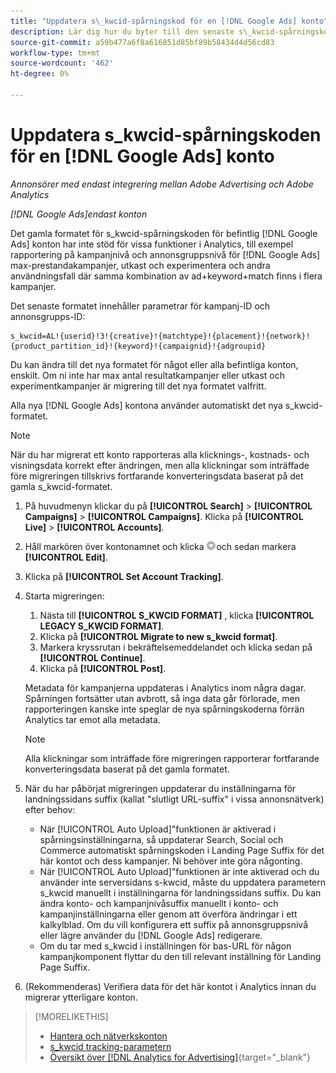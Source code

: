 ```yaml
---
title: "Uppdatera s\_kwcid-spårningskod för en [!DNL Google Ads] konto"
description: Lär dig hur du byter till den senaste s\_kwcid-spårningskoden för en [!DNL Google Ads] konto.
source-git-commit: a59b477a6f8a616851d85bf89b58434d4d56cd83
workflow-type: tm+mt
source-wordcount: '462'
ht-degree: 0%

---
```


# Uppdatera s\_kwcid-spårningskoden för en [!DNL Google Ads] konto

*Annonsörer med endast integrering mellan Adobe Advertising och Adobe Analytics*

*[!DNL Google Ads]endast konton*

Det gamla formatet för s\_kwcid-spårningskoden för befintlig [!DNL Google Ads] konton har inte stöd för vissa funktioner i Analytics, till exempel rapportering på kampanjnivå och annonsgruppsnivå för [!DNL Google Ads] max-prestandakampanjer, utkast och experimentera och andra användningsfall där samma kombination av ad+keyword+match finns i flera kampanjer.

Det senaste formatet innehåller parametrar för kampanj-ID och annonsgrupps-ID:

```
s_kwcid=AL!{userid}!3!{creative}!{matchtype}!{placement}!{network}!{product_partition_id}!{keyword}!{campaignid}!{adgroupid}
```

Du kan ändra till det nya formatet för något eller alla befintliga konton, enskilt. Om ni inte har max antal resultatkampanjer eller utkast och experimentkampanjer är migrering till det nya formatet valfritt.

Alla nya [!DNL Google Ads] kontona använder automatiskt det nya s\_kwcid-formatet.

>[!NOTE]
>
>När du har migrerat ett konto rapporteras alla klicknings-, kostnads- och visningsdata korrekt efter ändringen, men alla klickningar som inträffade före migreringen tillskrivs fortfarande konverteringsdata baserat på det gamla s\_kwcid-formatet.

1. På huvudmenyn klickar du på **[!UICONTROL Search]** \> **[!UICONTROL Campaigns]** \> **[!UICONTROL Campaigns]**. Klicka på **[!UICONTROL Live]** \> **[!UICONTROL Accounts]**.
1. Håll markören över kontonamnet och klicka ![pil-listruteikon](/help/search-social-commerce/assets/arrow-dropdown-menu.png)och sedan markera **[!UICONTROL Edit]**.
1. Klicka på **[!UICONTROL Set Account Tracking]**.
1. Starta migreringen:

   1. Nästa till **[!UICONTROL S_KWCID FORMAT]** , klicka **[!UICONTROL LEGACY S_KWCID FORMAT]**.
   1. Klicka på **[!UICONTROL Migrate to new s_kwcid format]**.
   1. Markera kryssrutan i bekräftelsemeddelandet och klicka sedan på **[!UICONTROL Continue]**.
   1. Klicka på **[!UICONTROL Post]**.

   Metadata för kampanjerna uppdateras i Analytics inom några dagar. Spårningen fortsätter utan avbrott, så inga data går förlorade, men rapporteringen kanske inte speglar de nya spårningskoderna förrän Analytics tar emot alla metadata.

   >[!NOTE]
   >
   >Alla klickningar som inträffade före migreringen rapporterar fortfarande konverteringsdata baserat på det gamla formatet.

1. När du har påbörjat migreringen uppdaterar du inställningarna för landningssidans suffix (kallat &quot;slutligt URL-suffix&quot; i vissa annonsnätverk) efter behov:

   * När [!UICONTROL Auto Upload]&quot;funktionen är aktiverad i spårningsinställningarna, så uppdaterar Search, Social och Commerce automatiskt spårningskoden i Landing Page Suffix för det här kontot och dess kampanjer. Ni behöver inte göra någonting.
   * När [!UICONTROL Auto Upload]&quot;funktionen är inte aktiverad och du använder inte serversidans s-kwcid, måste du uppdatera parametern s\_kwcid manuellt i inställningarna för landningssidans suffix. Du kan ändra konto- och kampanjnivåsuffix manuellt i konto- och kampanjinställningarna eller genom att överföra ändringar i ett kalkylblad. Om du vill konfigurera ett suffix på annonsgruppsnivå eller lägre använder du [!DNL Google Ads] redigerare.
   * Om du tar med s\_kwcid i inställningen för bas-URL för någon kampanjkomponent flyttar du den till relevant inställning för Landing Page Suffix.

1. (Rekommenderas) Verifiera data för det här kontot i Analytics innan du migrerar ytterligare konton.

>[!MORELIKETHIS]
>
>* [Hantera och nätverkskonton](ad-network-account-manage.md)
>* [s_kwcid tracking-parametern](/help/search-social-commerce/tracking/skwcid-tracking-parameter.md)
>* [Översikt över [!DNL Analytics for Advertising]](https://experienceleague.adobe.com/docs/advertising/integrations/home.html){target="_blank"}
